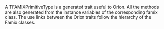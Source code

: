 A TFAMIXPrimitiveType is a generated trait useful to Orion. All the methods are also generated from the instance variables of the corresponding famix class. The use links between the Orion traits follow the hierarchy of the Famix classes. 